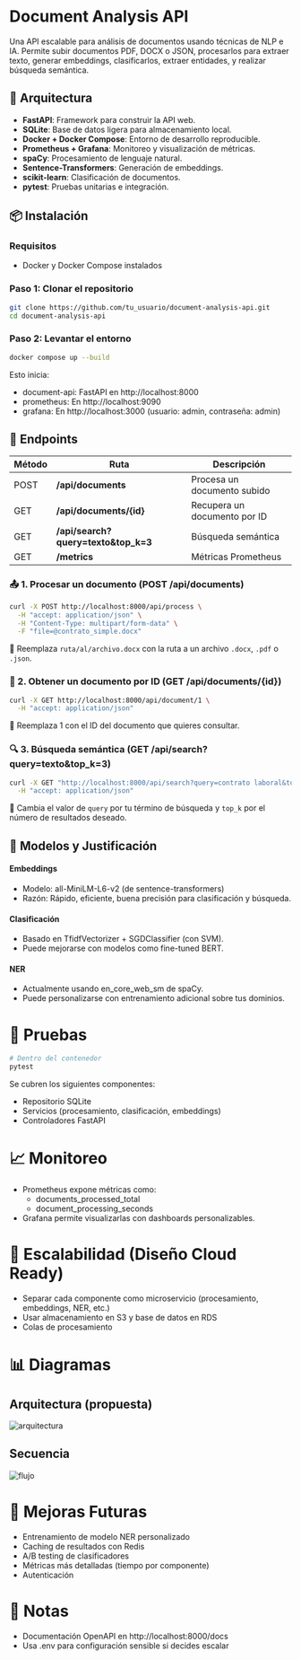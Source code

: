 # Document Analysis API

Una API escalable para análisis de documentos usando técnicas de NLP e IA. Permite subir documentos PDF, DOCX o JSON, procesarlos para extraer texto, generar embeddings, clasificarlos, extraer entidades, y realizar búsqueda semántica.

## 🧱 Arquitectura

- **FastAPI**: Framework para construir la API web.
- **SQLite**: Base de datos ligera para almacenamiento local.
- **Docker + Docker Compose**: Entorno de desarrollo reproducible.
- **Prometheus + Grafana**: Monitoreo y visualización de métricas.
- **spaCy**: Procesamiento de lenguaje natural.
- **Sentence-Transformers**: Generación de embeddings.
- **scikit-learn**: Clasificación de documentos.
- **pytest**: Pruebas unitarias e integración.

## 📦 Instalación

### Requisitos

- Docker y Docker Compose instalados

### Paso 1: Clonar el repositorio

```bash
git clone https://github.com/tu_usuario/document-analysis-api.git
cd document-analysis-api
```

### Paso 2: Levantar el entorno
```bash
docker compose up --build
```
Esto inicia:

- document-api: FastAPI en http://localhost:8000
- prometheus: En http://localhost:9090
- grafana: En http://localhost:3000 (usuario: admin, contraseña: admin)

## 🚀 Endpoints
| Método   | Ruta                                | Descripción |
|----------|-------------------------------------|-------------|
| POST  | **/api/documents**                  | Procesa un documento subido  |
| GET  | **/api/documents/{id}**             | Recupera un documento por ID  |
| GET  | **/api/search?query=texto&top_k=3** | Búsqueda semántica  |
| GET  | **/metrics**                        | Métricas Prometheus |
		
### 📤 1. Procesar un documento (POST /api/documents)
```bash
curl -X POST http://localhost:8000/api/process \
  -H "accept: application/json" \
  -H "Content-Type: multipart/form-data" \
  -F "file=@contrato_simple.docx"
```
🔁 Reemplaza `ruta/al/archivo.docx` con la ruta a un archivo `.docx`, `.pdf` o `.json`.

### 📄 2. Obtener un documento por ID (GET /api/documents/{id})
```bash
curl -X GET http://localhost:8000/api/document/1 \
  -H "accept: application/json"
```
🔁 Reemplaza 1 con el ID del documento que quieres consultar.

### 🔍 3. Búsqueda semántica (GET /api/search?query=texto&top_k=3)
```bash
curl -X GET "http://localhost:8000/api/search?query=contrato laboral&top_k=3" \
  -H "accept: application/json"
```
🔁 Cambia el valor de `query` por tu término de búsqueda y `top_k` por el número de resultados deseado.

## 🧠 Modelos y Justificación
#### Embeddings
- Modelo: all-MiniLM-L6-v2 (de sentence-transformers)
- Razón: Rápido, eficiente, buena precisión para clasificación y búsqueda.

#### Clasificación
- Basado en TfidfVectorizer + SGDClassifier (con SVM). 
- Puede mejorarse con modelos como fine-tuned BERT.

#### NER
- Actualmente usando en_core_web_sm de spaCy. 
- Puede personalizarse con entrenamiento adicional sobre tus dominios.

# 🔬 Pruebas
```bash
# Dentro del contenedor
pytest
```

Se cubren los siguientes componentes:

- Repositorio SQLite 
- Servicios (procesamiento, clasificación, embeddings)
- Controladores FastAPI

# 📈 Monitoreo
- Prometheus expone métricas como:
  - documents_processed_total 
  - document_processing_seconds
- Grafana permite visualizarlas con dashboards personalizables.

# 📐 Escalabilidad (Diseño Cloud Ready)
- Separar cada componente como microservicio (procesamiento, embeddings, NER, etc.)
- Usar almacenamiento en S3 y base de datos en RDS 
- Colas de procesamiento 

# 📊 Diagramas 
## Arquitectura (propuesta)
![arquitectura](./diagrams/aura.excalidraw.png)
## Secuencia
![flujo](./diagrams/process_document.png)

# 🧪 Mejoras Futuras
- Entrenamiento de modelo NER personalizado 
- Caching de resultados con Redis 
- A/B testing de clasificadores
- Métricas más detalladas (tiempo por componente)
- Autenticación

# 📝 Notas
- Documentación OpenAPI en http://localhost:8000/docs
- Usa .env para configuración sensible si decides escalar


